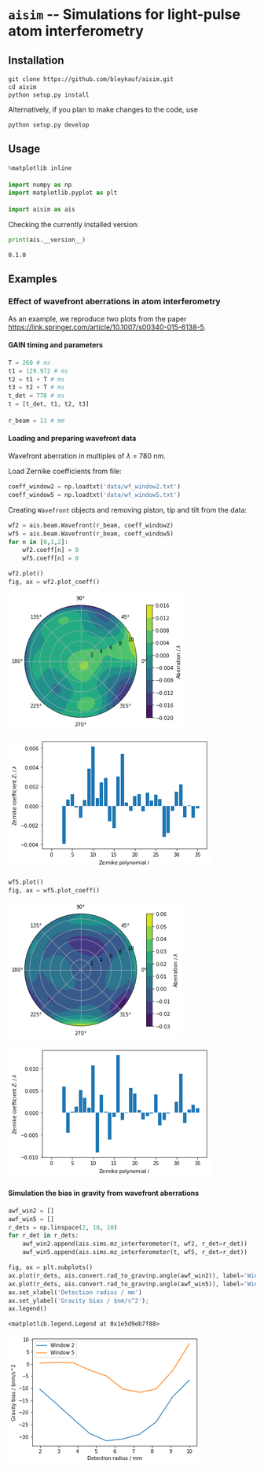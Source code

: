 # `aisim` -- Simulations for light-pulse atom interferometry

## Installation

```
git clone https://github.com/bleykauf/aisim.git
cd aisim
python setup.py install
```

Alternatively, if you plan to make changes to the code, use

```
python setup.py develop
```

## Usage


```python
%matplotlib inline

import numpy as np
import matplotlib.pyplot as plt

import aisim as ais
```

Checking the currently installed version:


```python
print(ais.__version__)
```

    0.1.0
    

## Examples

### Effect of wavefront aberrations in atom interferometry

As an example, we reproduce two plots from the paper https://link.springer.com/article/10.1007/s00340-015-6138-5.

#### GAIN timing and parameters


```python
T = 260 # ms
t1 = 129.972 # ms 
t2 = t1 + T # ms
t3 = t2 + T # ms
t_det = 778 # ms
t = [t_det, t1, t2, t3]

r_beam = 11 # mm
```

#### Loading and preparing wavefront data

Wavefront aberration in multiples of $\lambda$ = 780 nm. 

Load Zernike coefficients from file:


```python
coeff_window2 = np.loadtxt('data/wf_window2.txt')
coeff_window5 = np.loadtxt('data/wf_window5.txt')
```

Creating `Wavefront` objects and removing piston, tip and tilt from the data:


```python
wf2 = ais.beam.Wavefront(r_beam, coeff_window2)
wf5 = ais.beam.Wavefront(r_beam, coeff_window5)
for n in [0,1,2]:
    wf2.coeff[n] = 0
    wf5.coeff[n] = 0
```


```python
wf2.plot()
fig, ax = wf2.plot_coeff()
```


![png](docs/output_16_0.png)



![png](docs/output_16_1.png)



```python
wf5.plot()
fig, ax = wf5.plot_coeff()
```


![png](docs/output_17_0.png)



![png](docs/output_17_1.png)


#### Simulation the bias in gravity from wavefront aberrations


```python
awf_win2 = []
awf_win5 = []
r_dets = np.linspace(2, 10, 10)
for r_det in r_dets:
    awf_win2.append(ais.sims.mz_interferometer(t, wf2, r_det=r_det))
    awf_win5.append(ais.sims.mz_interferometer(t, wf5, r_det=r_det))
```


```python
fig, ax = plt.subplots()
ax.plot(r_dets, ais.convert.rad_to_grav(np.angle(awf_win2)), label='Window 2')
ax.plot(r_dets, ais.convert.rad_to_grav(np.angle(awf_win5)), label='Window 5')
ax.set_xlabel('Detection radius / mm')
ax.set_ylabel('Gravity bias / $nm/s^2');
ax.legend()
```




    <matplotlib.legend.Legend at 0x1e5d9eb7f88>




![png](docs/output_20_1.png)



```python

```
